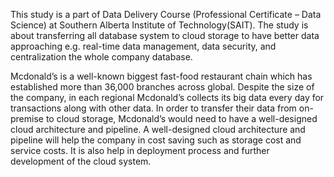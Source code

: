 This study is a part of Data Delivery Course (Professional Certificate – Data Science) at Southern Alberta Institute of Technology(SAIT). The study is about transferring all database system to cloud storage to have better data approaching e.g. real-time data management, data security, and centralization the whole company database.

Mcdonald’s is a well-known biggest fast-food restaurant chain which has established more than 36,000 branches across global. Despite the size of the company, in each regional Mcdonald’s collects its big data every day for transactions along with other data. In order to transfer their data from on-premise to cloud storage, Mcdonald’s would need to have a well-designed cloud architecture and pipeline. A well-designed cloud architecture and pipeline will help the company in cost saving such as storage cost and service costs. It is also help in deployment process and further development of the cloud system.
